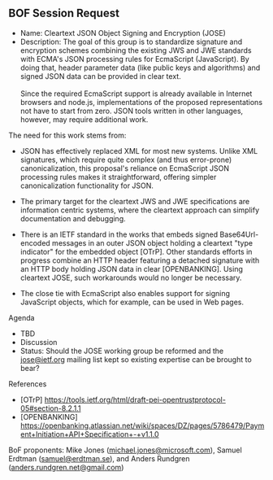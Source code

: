 ## BOF Session Request

- Name: Cleartext JSON Object Signing and Encryption (JOSE)
- Description:
The goal of this group is to standardize signature and encryption schemes combining the existing JWS and JWE standards with ECMA's JSON processing rules for EcmaScript (JavaScript).   By doing that, header parameter data (like public keys and algorithms) and signed JSON data can be provided in clear text.<br>&nbsp;<br>Since the required EcmaScript support is already available in Internet browsers and node.js, implementations of the proposed representations not have to start from zero.  JSON tools written in other languages, however, may require additional work.

The need for this work stems from: 
- JSON has effectively replaced XML for most new systems. Unlike XML signatures, which require quite complex (and thus error-prone) canonicalization, this proposal's reliance on EcmaScript JSON processing rules makes it straightforward, offering simpler canonicalization functionality for JSON.

- The primary target for the cleartext JWS and JWE specifications are information centric systems, where the cleartext approach can simplify documentation and debugging.

- There is an IETF standard in the works that embeds signed Base64Url-encoded messages in an outer JSON object holding a cleartext "type indicator" for the embedded object [OTrP].  Other standards efforts in progress combine an HTTP header featuring a detached signature with an HTTP body holding JSON data in clear [OPENBANKING].  Using cleartext JOSE, such workarounds would no longer be necessary.

- The close tie with EcmaScript also enables support for signing JavaScript objects, which for example, can be used in Web pages.

Agenda
- TBD
- Discussion
- Status: Should the JOSE working group be reformed and the jose@ietf.org mailing list kept so existing expertise can be brought to bear?

References
- [OTrP] https://tools.ietf.org/html/draft-pei-opentrustprotocol-05#section-8.2.1.1
- [OPENBANKING] https://openbanking.atlassian.net/wiki/spaces/DZ/pages/5786479/Payment+Initiation+API+Specification+-+v1.1.0

BoF proponents: Mike Jones (michael.jones@microsoft.com), Samuel Erdtman (samuel@erdtman.se), and Anders Rundgren (anders.rundgren.net@gmail.com)
